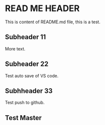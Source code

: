 # READ ME HEADER 

This is content of README.md file, this is a test.

## Subheader 11

More text.

## Subheader 22

Test auto save of VS code. 

##  Subhheader 33

Test push to github.

## Test Master